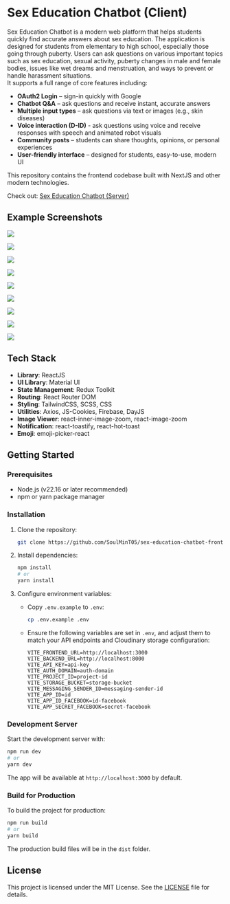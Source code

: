 # Sex Education Chatbot (Client)

Sex Education Chatbot is a modern web platform that helps students quickly find accurate answers about sex education.
The application is designed for students from elementary to high school, especially those going through puberty.
Users can ask questions on various important topics such as sex education, sexual activity, puberty changes in male and female bodies, issues like wet dreams and menstruation, and ways to prevent or handle harassment situations.  
It supports a full range of core features including:

-   **OAuth2 Login** – sign-in quickly with Google
-   **Chatbot Q&A** – ask questions and receive instant, accurate answers
-   **Multiple input types** – ask questions via text or images (e.g., skin diseases)
-   **Voice interaction (D-ID)** - ask questions using voice and receive responses with speech and animated robot visuals
-   **Community posts** – students can share thoughts, opinions, or personal experiences
-   **User-friendly interface** – designed for students, easy-to-use, modern UI

This repository contains the frontend codebase built with NextJS and other modern technologies.

Check out: [Sex Education Chatbot (Server)](https://github.com/SoulMinT05/sex-education-chatbot-backend)

## Example Screenshots

![](./src/screenshots/home.png)

![](./src/screenshots/search.png)

![](./src/screenshots/product-list.png)

![](./src/screenshots/product-details.png)

![](./src/screenshots/cart.png)

![](./src/screenshots/voucher.png)

![](./src/screenshots/checkout.png)

![](./src/screenshots/notification.png)

![](./src/screenshots/message.png)

## Tech Stack

-   **Library**: ReactJS
-   **UI Library**: Material UI
-   **State Management**: Redux Toolkit
-   **Routing**: React Router DOM
-   **Styling**: TailwindCSS, SCSS, CSS
-   **Utilities**: Axios, JS-Cookies, Firebase, DayJS
-   **Image Viewer**: react-inner-image-zoom, react-image-zoom
-   **Notification**: react-toastify, react-hot-toast
-   **Emoji**: emoji-picker-react

## Getting Started

### Prerequisites

-   Node.js (v22.16 or later recommended)
-   npm or yarn package manager

### Installation

1. Clone the repository:
    ```bash
    git clone https://github.com/SoulMinT05/sex-education-chatbot-frontend
    ```
2. Install dependencies:
    ```bash
    npm install
    # or
    yarn install
    ```
3. Configure environment variables:

    - Copy `.env.example` to `.env`:
        ```bash
        cp .env.example .env
        ```
    - Ensure the following variables are set in `.env`, and adjust them to match your API endpoints and Cloudinary storage configuration:

        ```env
        VITE_FRONTEND_URL=http://localhost:3000
        VITE_BACKEND_URL=http://localhost:8000
        VITE_API_KEY=api-key
        VITE_AUTH_DOMAIN=auth-domain
        VITE_PROJECT_ID=project-id
        VITE_STORAGE_BUCKET=storage-bucket
        VITE_MESSAGING_SENDER_ID=messaging-sender-id
        VITE_APP_ID=id
        VITE_APP_ID_FACEBOOK=id-facebook
        VITE_APP_SECRET_FACEBOOK=secret-facebook
        ```

### Development Server

Start the development server with:

```bash
npm run dev
# or
yarn dev
```

The app will be available at `http://localhost:3000` by default.

### Build for Production

To build the project for production:

```bash
npm run build
# or
yarn build
```

The production build files will be in the `dist` folder.

## License

This project is licensed under the MIT License. See the [LICENSE](LICENSE) file for details.
